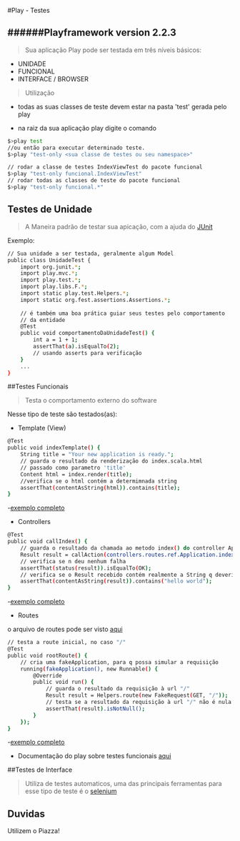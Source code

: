 #Play - Testes

######Playframework version 2.2.3
---

>Sua aplicação Play pode ser testada em três níveis básicos:

  - UNIDADE
  - FUNCIONAL
  - INTERFACE / BROWSER
  
>Utilização

* todas as suas classes de teste devem estar na pasta 'test' gerada pelo play

* na raiz da sua aplicação play digite o comando
```sh
$>play test
//ou então para executar determinado teste.
$>play "test-only <sua classe de testes ou seu namespace>"
```
```sh
// rodar a classe de testes IndexViewTest do pacote funcional
$>play "test-only funcional.IndexViewTest"
// rodar todas as classes de teste do pacote funcional 
$>play "test-only funcional.*"
``` 

## Testes de Unidade

> A Maneira padrão de testar sua apicação, com a ajuda do [JUnit]

Exemplo:
```sh
// Sua unidade a ser testada, geralmente algum Model 
public class UnidadeTest {
    import org.junit.*;
    import play.mvc.*;
    import play.test.*;
    import play.libs.F.*;
    import static play.test.Helpers.*;
    import static org.fest.assertions.Assertions.*;
    
    // é também uma boa prática guiar seus testes pelo comportamento 
    // da entidade
    @Test 
    public void comportamentoDaUnidadeTest() {
        int a = 1 + 1;
        assertThat(a).isEqualTo(2);
        // usando asserts para verificação
    }
    ...
}
```

##Testes Funcionais

> Testa o comportamento externo do software

Nesse tipo de teste são testados(as):
* Template (View)

```sh
@Test
public void indexTemplate() {
	String title = "Your new application is ready.";
	// guarda o resultado da renderização do index.scala.html 
	// passado como parametro 'title'
    Content html = index.render(title);
    //verifica se o html contém a determimnada string
    assertThat(contentAsString(html)).contains(title);
}
``` 
 
-[exemplo completo][1]
* Controllers

```sh
@Test
public void callIndex() {
    // guarda o resultado da chamada ao metodo index() do controller Application
    Result result = callAction(controllers.routes.ref.Application.index());
    // verifica se n deu nenhum falha
    assertThat(status(result)).isEqualTo(OK);
    // verifica se o Result recebido contém realmente a String q deveria
    assertThat(contentAsString(result)).contains("hello world");
}
```

-[exemplo completo][2]
* Routes

o arquivo de routes pode ser visto [aqui][routes]
```sh
// testa a route inicial, no caso "/"
@Test
public void rootRoute() {
    // cria uma fakeApplication, para q possa simular a requisição
	running(fakeApplication(), new Runnable() {
		@Override
		public void run() {
		    // guarda o resultado da requisição à url "/"
			Result result = Helpers.route(new FakeRequest(GET, "/"));
			// testa se a resultado da requisição à url "/" não é nula
			assertThat(result).isNotNull();
		}
	});
}
```
-[exemplo completo][3]
* Documentação do play sobre testes funcionais [aqui][TestesFuncionais]

##Testes de Interface
>Utiliza de testes automaticos, uma das principais ferramentas para esse tipo de teste é o [selenium]

## Duvidas 

Utilizem o Piazza!

[routes]:https://github.com/ClaudivanFilho/PlayTestes/blob/master/conf/routes
[selenium]:http://docs.seleniumhq.org/
[1]:#
[2]:#
[3]:#
[JUnit]:http://www.junit.org/
[TestesFuncionais]:http://www.playframework.com/documentation/2.2.x/JavaFunctionalTest
